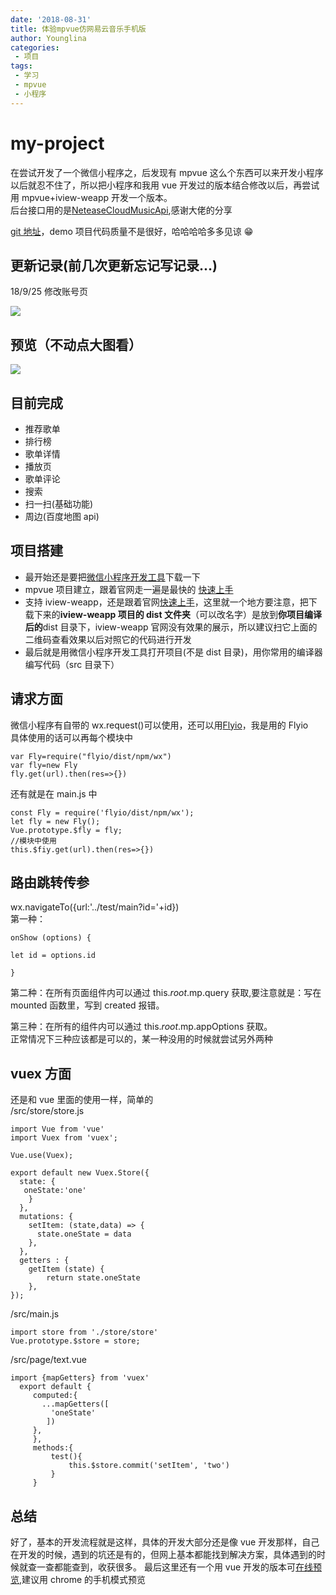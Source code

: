 ```yaml
---
date: '2018-08-31'
title: 体验mpvue仿网易云音乐手机版
author: Younglina
categories:
 - 项目
tags:
 - 学习
 - mpvue
 - 小程序
---
```


# my-project

在尝试开发了一个微信小程序之，后发现有 mpvue 这么个东西可以来开发小程序以后就忍不住了，所以把小程序和我用 vue 开发过的版本结合修改以后，再尝试用 mpvue+iview-weapp 开发一个版本。  
后台接口用的是[NeteaseCloudMusicApi](https://binaryify.github.io/NeteaseCloudMusicApi/#/),感谢大佬的分享

[git 地址](https://github.com/lucaswww/my-project)，demo 项目代码质量不是很好，哈哈哈哈多多见谅 😁

## 更新记录(前几次更新忘记写记录...)

18/9/25 修改账号页

![](https://user-gold-cdn.xitu.io/2018/9/25/1660fd9094120d99?w=631&h=419&f=jpeg&s=62891)

## 预览（不动点大图看）

![](https://user-gold-cdn.xitu.io/2018/8/31/1658e1511bcb13fe?w=250&h=450&f=gif&s=4675839)

## 目前完成

- 推荐歌单
- 排行榜
- 歌单详情
- 播放页
- 歌单评论
- 搜索
- 扫一扫(基础功能)
- 周边(百度地图 api)

## 项目搭建

- 最开始还是要把[微信小程序开发工具](https://developers.weixin.qq.com/miniprogram/dev/devtools/download.html)下载一下
- mpvue 项目建立，跟着官网走一遍是最快的 [快速上手](http://mpvue.com/mpvue/quickstart/)
- 支持 iview-weapp，还是跟着官网[快速上手](https://weapp.iviewui.com/docs/guide/start)，这里就一个地方要注意，把下载下来的**iview-weapp 项目的 dist 文件夹**（可以改名字）是放到**你项目编译后的**dist 目录下，iview-weapp 官网没有效果的展示，所以建议扫它上面的二维码查看效果以后对照它的代码进行开发
- 最后就是用微信小程序开发工具打开项目(不是 dist 目录)，用你常用的编译器编写代码（src 目录下）

## 请求方面

微信小程序有自带的 wx.request()可以使用，还可以用[Flyio](https://wendux.github.io/dist/#/doc/flyio/readme)，我是用的 Flyio  
具体使用的话可以再每个模块中

```
var Fly=require("flyio/dist/npm/wx")
var fly=new Fly
fly.get(url).then(res=>{})
```

还有就是在 main.js 中

```
const Fly = require('flyio/dist/npm/wx');
let fly = new Fly();
Vue.prototype.$fly = fly;
//模块中使用
this.$fiy.get(url).then(res=>{})
```

## 路由跳转传参

wx.navigateTo({url:'../test/main?id='+id})  
第一种：

```
onShow (options) {

let id = options.id

}
```

第二种：在所有页面组件内可以通过 this.$root.$mp.query 获取,要注意就是：写在 mounted 函数里，写到 created 报错。

第三种：在所有的组件内可以通过 this.$root.$mp.appOptions 获取。  
正常情况下三种应该都是可以的，某一种没用的时候就尝试另外两种

## vuex 方面

还是和 vue 里面的使用一样，简单的  
/src/store/store.js

```
import Vue from 'vue'
import Vuex from 'vuex';

Vue.use(Vuex);

export default new Vuex.Store({
  state: {
   oneState:'one'
    }
  },
  mutations: {
    setItem: (state,data) => {
      state.oneState = data
    },
  },
  getters : {
    getItem (state) {
        return state.oneState
    },
});

```

/src/main.js

```
import store from './store/store'
Vue.prototype.$store = store;
```

/src/page/text.vue

```
import {mapGetters} from 'vuex'
  export default {
     computed:{
       ...mapGetters([
         'oneState'
        ])
     },
     },
     methods:{
         test(){
             this.$store.commit('setItem', 'two')
         }
     }
```

## 总结

好了，基本的开发流程就是这样，具体的开发大部分还是像 vue 开发那样，自己在开发的时候，遇到的坑还是有的，但网上基本都能找到解决方案，具体遇到的时候就查一查都能查到，收获很多。
最后这里还有一个用 vue 开发的版本可[在线预览](http://lucaswww.coding.me/my-music/dist/#/index/Music),建议用 chrome 的手机模式预览
